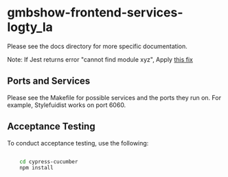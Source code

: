 # gmbshow-frontend-services-logty_la

Please see the docs directory for more specific documentation.

Note: If Jest returns error "cannot find module xyz",
Apply [this fix]("https://stackoverflow.com/questions/12594541/npm-global-install-cannot-find-module")

## Ports and Services

Please see the Makefile for possible services and the ports they run on. For example, Stylefuidist works on port 6060.

## Acceptance Testing 

To conduct acceptance testing, use the following:

```sh

    cd cypress-cucumber
    npm install

```

